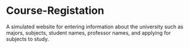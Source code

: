 # Course-Registation
A simulated website for entering information about the university such as majors, subjects, student names, professor names, and applying for subjects to study.
